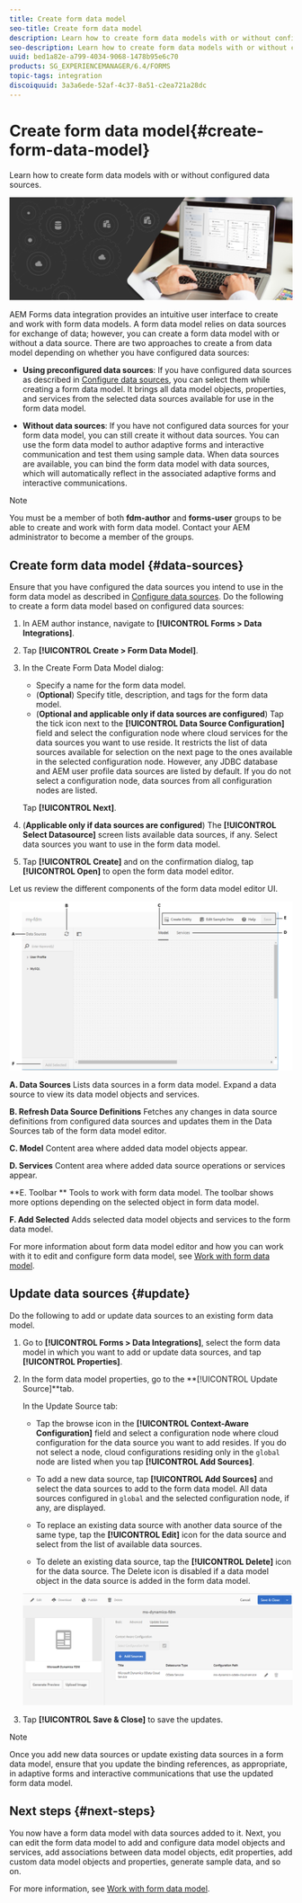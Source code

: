 ```yaml
---
title: Create form data model
seo-title: Create form data model
description: Learn how to create form data models with or without configured data sources.
seo-description: Learn how to create form data models with or without configured data sources.
uuid: bed1a82e-a799-4034-9068-1478b95e6c70
products: SG_EXPERIENCEMANAGER/6.4/FORMS
topic-tags: integration
discoiquuid: 3a3a6ede-52af-4c37-8a51-c2ea721a28dc
---
```


# Create form data model{#create-form-data-model}

Learn how to create form data models with or without configured data sources.

 ![](do-not-localize/data-integeration.png)

AEM Forms data integration provides an intuitive user interface to create and work with form data models. A form data model relies on data sources for exchange of data; however, you can create a form data model with or without a data source. There are two approaches to create a from data model depending on whether you have configured data sources:

* **Using preconfigured data sources**: If you have configured data sources as described in [Configure data sources](/help/forms/using/configure-data-sources.md), you can select them while creating a form data model. It brings all data model objects, properties, and services from the selected data sources available for use in the form data model.

* **Without data sources**: If you have not configured data sources for your form data model, you can still create it without data sources. You can use the form data model to author adaptive forms and interactive communication and test them using sample data. When data sources are available, you can bind the form data model with data sources, which will automatically reflect in the associated adaptive forms and interactive communications.

>[!NOTE]
>
>You must be a member of both **fdm-author** and **forms-user** groups to be able to create and work with form data model. Contact your AEM administrator to become a member of the groups.

## Create form data model {#data-sources}

Ensure that you have configured the data sources you intend to use in the form data model as described in [Configure data sources](/help/forms/using/configure-data-sources.md). Do the following to create a form data model based on configured data sources:

1. In AEM author instance, navigate to **[!UICONTROL Forms > Data Integrations]**.
1. Tap **[!UICONTROL Create > Form Data Model]**.
1. In the Create Form Data Model dialog:

    * Specify a name for the form data model. 
    * (**Optional**) Specify title, description, and tags for the form data model.
    * (**Optional and applicable only if data sources are configured**) Tap the tick icon next to the **[!UICONTROL Data Source Configuration]** field and select the configuration node where cloud services for the data sources you want to use reside. It restricts the list of data sources available for selection on the next page to the ones available in the selected configuration node. However, any JDBC database and AEM user profile data sources are listed by default. If you do not select a configuration node, data sources from all configuration nodes are listed.

   Tap **[!UICONTROL Next]**.

1. (**Applicable only if data sources are configured**) The **[!UICONTROL Select Datasource]** screen lists available data sources, if any. Select data sources you want to use in the form data model.
1. Tap **[!UICONTROL Create]** and on the confirmation dialog, tap **[!UICONTROL Open]** to open the form data model editor.

Let us review the different components of the form data model editor UI.

![A form data model with three data sources - a RESTful service, AEM user profile, and an RDBMS](assets/fdm-ui.png)

**A. Data Sources** Lists data sources in a form data model. Expand a data source to view its data model objects and services.

**B. Refresh Data Source Definitions** Fetches any changes in data source definitions from configured data sources and updates them in the Data Sources tab of the form data model editor.

**C. Model** Content area where added data model objects appear.

**D. Services** Content area where added data source operations or services appear.

**E. Toolbar ** Tools to work with form data model. The toolbar shows more options depending on the selected object in form data model.

**F. Add Selected** Adds selected data model objects and services to the form data model.

For more information about form data model editor and how you can work with it to edit and configure form data model, see [Work with form data model](/help/forms/using/work-with-form-data-model.md).

## Update data sources {#update}

Do the following to add or update data sources to an existing form data model.

1. Go to **[!UICONTROL Forms > Data Integrations]**, select the form data model in which you want to add or update data sources, and tap **[!UICONTROL Properties]**.
1. In the form data model properties, go to the **[!UICONTROL Update Source]**tab.

   In the Update Source tab:

    * Tap the browse icon in the **[!UICONTROL Context-Aware Configuration]** field and select a configuration node where cloud configuration for the data source you want to add resides. If you do not select a node, cloud configurations residing only in the `global` node are listed when you tap **[!UICONTROL Add Sources]**.
    
    * To add a new data source, tap **[!UICONTROL Add Sources]** and select the data sources to add to the form data model. All data sources configured in `global` and the selected configuration node, if any, are displayed.
    
    * To replace an existing data source with another data source of the same type, tap the **[!UICONTROL Edit]** icon for the data source and select from the list of available data sources.
    * To delete an existing data source, tap the **[!UICONTROL Delete]** icon for the data source. The Delete icon is disabled if a data model object in the data source is added in the form data model.

   ![](assets/fdm-properties.png)

1. Tap **[!UICONTROL Save & Close]** to save the updates.

>[!NOTE]
>
>Once you add new data sources or update existing data sources in a form data model, ensure that you update the binding references, as appropriate, in adaptive forms and interactive communications that use the updated form data model.

## Next steps {#next-steps}

You now have a form data model with data sources added to it. Next, you can edit the form data model to add and configure data model objects and services, add associations between data model objects, edit properties, add custom data model objects and properties, generate sample data, and so on.

For more information, see [Work with form data model](/help/forms/using/work-with-form-data-model.md).

